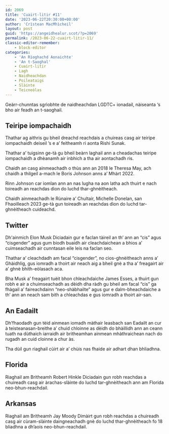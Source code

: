 ```yaml
---
id: 2069
title: 'Cuairt-litir #11'
date: '2023-06-22T20:30:00+00:00'
author: 'Crìstean MacMhìcheil'
layout: post
guid: 'https://angeidhealur.scot/?p=2069'
permalink: /2023-06-22-cuairt-litir-11/
classic-editor-remember:
    - block-editor
categories:
    - 'An Rìoghachd Aonaichte'
    - 'An t-Saoghal'
    - Cuairt-litir
    - Lagh
    - Naidheachdan
    - Poileataigs
    - Slàinte
    - Teicneòlas
---
```


<!-- wp:paragraph -->
<p>Geàrr-chunntas sgrìobhte de naidheachdan LGDTC+ ionadail, nàiseanta ‘s bho air feadh an t-saoghail.</p>
<!-- /wp:paragraph -->

<!-- wp:heading -->
<h2 class="wp-block-heading">Teiripe iompachaidh</h2>
<!-- /wp:heading -->

<!-- wp:paragraph -->
<p>Thathar ag aithris gu bheil dreachd reachdais a chuireas casg air teiripe iompachaidh deiseil ’s e a’ feitheamh ri aonta Rishi Sunak.</p>
<!-- /wp:paragraph -->

<!-- wp:paragraph -->
<p>Thathar a’ tuigsinn ge-tà gu bheil beàrn laghail ann a cheadachas teiripe iompachaidh a dhèanamh air inbhich a tha air aontachadh ris.</p>
<!-- /wp:paragraph -->

<!-- wp:paragraph -->
<p>Chaidh an casg ainmeachadh o thùs ann an 2018 le Theresa May, ach chaidh a thilgeil a-mach le Boris Johnson anns a’ Mhàrt 2022.</p>
<!-- /wp:paragraph -->

<!-- wp:paragraph -->
<p>Rinn Johnson car iomlan ann an nas lugha na aon latha ach thuirt e nach toireadh an reachdas dìon do luchd thar-ghnèitheach.</p>
<!-- /wp:paragraph -->

<!-- wp:paragraph -->
<p>Chaidh ainmeachadh le Rùnaire a’ Chultair, Michelle Donelan, san Fhaoilleach 2023 ge-tà gun toireadh an reachdas dìon do luchd tar-ghnèitheach cuideachd.</p>
<!-- /wp:paragraph -->

<!-- wp:heading -->
<h2 class="wp-block-heading">Twitter</h2>
<!-- /wp:heading -->

<!-- wp:paragraph -->
<p>Dh'ainmich Elon Musk Diciadain gur e faclan tàireil an th’ ann an “cis” agus “cisgender” agus gum biodh buaidh air cleachdaichean a bhios a’ cuimseachadh air cunntasan eile leis na faclan seo.</p>
<!-- /wp:paragraph -->

<!-- wp:paragraph -->
<p>Thathar a’ cleachdadh am facal “cisgender”, no cios-ghnèitheach anns a’ Ghàidhlig, gus iomradh a thoirt air neach aig a bheil gnè a tha a’ freagairt air a’ ghnè bhith-eòlasach aca.</p>
<!-- /wp:paragraph -->

<!-- wp:paragraph -->
<p>Bha Musk a’ freagairt tuèit bhon chleachdaiche James Esses, a thuirt gun robh e air a chuimseachadh as dèidh dha ràdh gu bheil am facal “cis” ga fhàgail a’ faireachdainn “neo-shàbhailte” agus gur e dalm-bheachdaiche a th’ ann an neach sam bith a chleachdas e gus iomradh a thoirt air-san.</p>
<!-- /wp:paragraph -->

<!-- wp:heading -->
<h2 class="wp-block-heading">An Eadailt</h2>
<!-- /wp:heading -->

<!-- wp:paragraph -->
<p>Dh’fhaodadh gun tèid ainmean iomadh màthair leasbach san Eadailt an cur à teisteanasan-breithe a’ chuid chloinne as dèidh do bhàillidh ann an ceann tuath na dùthaich iarraidh air britheamhan ainmean mhàthraichean nach do rugadh an cuid cloinne a chur às.</p>
<!-- /wp:paragraph -->

<!-- wp:paragraph -->
<p>Tha dùil gun riaghail cùirt air a’ chùis nas fhaide air adhart dhan bhliadhna.</p>
<!-- /wp:paragraph -->

<!-- wp:heading -->
<h2 class="wp-block-heading">Florida</h2>
<!-- /wp:heading -->

<!-- wp:paragraph -->
<p>Riaghail am Britheamh Robert Hinkle Diciadain gun robh reachdas a chuireadh casg air àrachas-slàinte do luchd tar-ghnèitheach ann am Florida neo-bhun-reachdail.</p>
<!-- /wp:paragraph -->

<!-- wp:heading -->
<h2 class="wp-block-heading">Arkansas</h2>
<!-- /wp:heading -->

<!-- wp:paragraph -->
<p>Riaghail am Britheamh Jay Moody Dimàirt gun robh reachdas a chuireadh casg air cùram-slàinte daingneachadh gnè do luchd thar-ghnèitheach fo 18 bliadhna a dh’aois neo-bhun-reachdail.</p>
<!-- /wp:paragraph -->